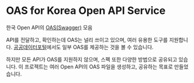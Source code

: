 # OAS for Korea Open API Service
한국  Open API의 [OAS(Swagger)](https://swagger.io/specification/) 모음

API를 전달하고, 확인하는데 OAS는 널리 쓰이고 있으며, 여러 유용한 도구를 지원합니다.
[공공데이터포털](https://www.data.go.kr/data/15077093/openapi.do?recommendDataYn=Y)에서도 일부 OAS를 제공하는 것을 볼 수 있습니다.

하지만 모든 API가 OAS를 지원하지 않으며, 스펙 또한 다양한 방법으로 공유되고 있습니다.
이 프로젝트는 여러 Open API의 OAS 파일을 생성하고, 공유하는 목표로 만들었습니다.
